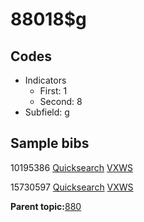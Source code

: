 # 88018$g

## Codes

-   Indicators
    -   First: 1
    -   Second: 8
-   Subfield: g

## Sample bibs

10195386 [Quicksearch](https://search.library.yale.edu/catalog/10195386) [VXWS](http://prodorbis.library.yale.edu:7014/vxws/GetHoldingsService?bibId=10195386)

15730597 [Quicksearch](https://search.library.yale.edu/catalog/15730597) [VXWS](http://prodorbis.library.yale.edu:7014/vxws/GetHoldingsService?bibId=15730597)

**Parent topic:**[880](../../tags/880/880.md)


